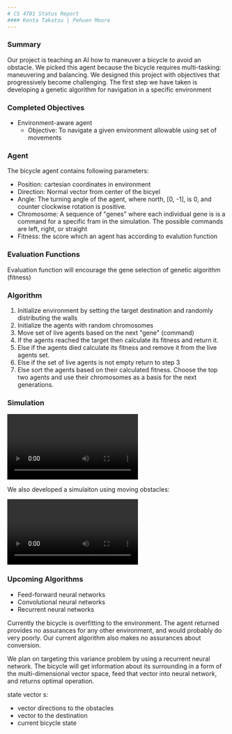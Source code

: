 ```yaml
---
# CS 4701 Status Report 
#### Kenta Takatsu | Pehuen Moure
---
```

### Summary
Our project is teaching an AI how to maneuver a bicycle to avoid an obstacle.
We picked this agent because the bicycle requires multi-tasking: maneuvering and balancing. We designed this project with objectives that progressively become challenging. The first step we have taken is developing a genetic algorithm for navigation in a specific environment

### Completed Objectives

- Environment-aware agent
  * Objective: To navigate a given environment  allowable using set of movements 


### Agent
The bicycle agent contains following parameters:
  * Position: cartesian coordinates in environment
  * Direction: Normal vector from center of the bicyel
  * Angle: The turning angle of the agent, where north, [0, -1], is 0, and counter clockwise rotation is positive.
  * Chromosome: A sequence of "genes" where each individual gene is is a command for a specific fram in the simulation. The possible commands are left, right, or straight
  * Fitness: the score which an agent has according to evalution function


### Evaluation Functions
Evaluation function will encourage the gene selection of genetic algorithm (fitness)

### Algorithm
  1. Initialize environment by setting the target destination and randomly distributing the walls
  2. Initialize the agents with random chromosomes
  3. Move set of live agents based on the next "gene" (command)
  4. If the agents reached the target then calculate its fitness and return it.
  5. Else if the agents died calculate its fitness and remove it from the live agents set.
  6. Else if the set of live agents is not empty return to step 3
  7. Else sort the agents based on their calculated fitness. Choose the top two agents and use their chromosomes as a basis for the next generations.


### Simulation 

![Simulaion 1](videos/test.mov)

We also developed a simulaiton using moving obstacles:

![Simulaiton 2](videos/test1.mov)


### Upcoming Algorithms
  * Feed-forward neural networks
  * Convolutional neural networks
  * Recurrent neural networks

Currently the bicycle is overfitting to the environment. The agent returned provides no assurances for any other environment, and would probably do very poorly. Our current algorithm also makes no assurances about conversion.

We plan on targeting this variance problem by using a recurrent neural network. The bicycle will get information about its surrounding in a form of the multi-dimensional vector space, feed that vector into neural network, and returns optimal operation.


state vector s:
  * vector directions to the obstacles
  * vector to the destination
  * current bicycle state


